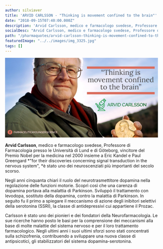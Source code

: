 ```yaml
---
author: silviaver
title: 'ARVID CARLSSON - "Thinking is movement confined to the brain"'
date: "2018-09-15T07:40:00.000Z"
description: 'Arvid Carlsson, medico e farmacologo svedese, Professore di Farmacologia presso le Università di Lund e di Göteborg, vincitore del Premio Nobel per la medicina nel 2000 insieme a Eric Kandel e Paul Greengard "for their discoveries concerning signal transduction in the nervous system", è stato uno dei neuroscenziati più importanti del secolo scorso.'
socialDesc: "Arvid Carlsson, medico e farmacologo svedese, Professore di Farmacologia presso le Università di Lund e di Göteborg, vincitore del Premio Nobel per la medicina nel 2000 insieme a Eric Kandel e Paul Greengard \"for their discoveries concerning signal transduction in the nervous system\", è stato uno dei neuroscenziati più importanti del secolo scorso.\n\nNegli anni cinquanta chiarì il ruolo del neurotrasmettitore dopamina nella regolazione delle funzioni motorie. Scoprì così che una carenza di dopamina portava alla malattia di Parkinson.\n\nLe sue ricerche hanno posto le basi per la comprensione dei meccanismi alla base di molte malattie del sistema nervoso e per il loro trattamento farmacologico...\n\nPer approfondimenti clicca il link in basso e visita il mio nuovo sito. Accanto alla rubrica delle #Quote delle personalità scientifiche più importanti, troverai la #HotThisWeek, la rubrica con le notizie più #Hot sul panorama del Farmaceutico mondiale, i #FarmaAcronimi dove potrai trovare mini spiegazioni sugli acronimi più utilizzati nell'Industria Farmaceutica, e molto altro ancora...."
path: "/pharmaquotes/arvid-carlsson-thinking-is-movement-confined-to-the-brain/"
featuredImage: "../../images/img_3325.jpg"
tags: []
---
```


![](../../images/img_3325.jpg)

**Arvid Carlsson**, medico e farmacologo svedese, Professore di Farmacologia presso le Università di Lund e di Göteborg, vincitore del Premio Nobel per la medicina nel 2000 insieme a Eric Kandel e Paul Greengard *"for their discoveries concerning signal transduction in the nervous system", *è stato uno dei neuroscenziati più importanti del secolo scorso.

Negli anni cinquanta chiarì il ruolo del neurotrasmettitore dopamina nella regolazione delle funzioni motorie. Scoprì così che una carenza di dopamina portava alla malattia di Parkinson. Sviluppò il trattamento con levodopa, sostituto della dopamina, contro la malattia di Parkinson. In seguito fu il primo a spiegare il meccanismo di azione degli inibitori selettivi della serotonina (SSRI), la classe di antidepressivi cui appartiene il Prozac.

Carlsson è stato uno dei pionieri e dei fondatori della Neurofarmacologia. Le sue ricerche hanno posto le basi per la comprensione dei meccanismi alla base di molte malattie del sistema nervoso e per il loro trattamento farmacologico. Negli ultimi anni i suoi ultimi sforzi sono stati concentrati sulla schizofrenia, contribuendo a sviluppare una nuova classe di antipsicotici, gli stabilizzatori del sistema dopamina-serotonina.
